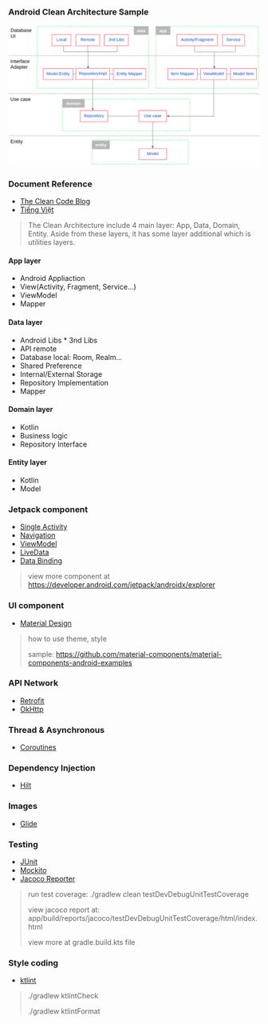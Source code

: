 ### Android Clean Architecture Sample

![](image/clean-architecture.png)

### Document Reference
* [The Clean Code Blog](https://blog.cleancoder.com/uncle-bob/2012/08/13/the-clean-architecture.html)
* [Tiếng Việt](https://nvquangth.github.io/2020/08/17/the-clean-architecture/)

> The Clean Architecture include 4 main layer: App, Data, Domain, Entity. Aside from these layers, it has some layer additional which is utilities layers.

#### App layer
* Android Appliaction
* View(Activity, Fragment, Service...)
* ViewModel
* Mapper

#### Data layer
* Android Libs * 3nd Libs
* API remote
* Database local: Room, Realm...
* Shared Preference
* Internal/External Storage
* Repository Implementation
* Mapper

#### Domain layer
* Kotlin
* Business logic
* Repository Interface

#### Entity layer
* Kotlin
* Model

### Jetpack component
* [Single Activity](https://www.youtube.com/watch?v=2k8x8V77CrU)
* [Navigation](https://developer.android.com/guide/navigation)
* [ViewModel](https://developer.android.com/topic/libraries/architecture/viewmodel)
* [LiveData](https://developer.android.com/topic/libraries/architecture/livedata)
* [Data Binding](https://developer.android.com/topic/libraries/data-binding)

> view more component at https://developer.android.com/jetpack/androidx/explorer

### UI component
* [Material Design](https://material.io/)

> how to use theme, style
>
> sample: https://github.com/material-components/material-components-android-examples

### API Network
* [Retrofit](https://square.github.io/retrofit/)
* [OkHttp](https://square.github.io/okhttp/)

### Thread & Asynchronous
* [Coroutines](https://kotlinlang.org/docs/reference/coroutines-overview.html)

### Dependency Injection
* [Hilt](https://developer.android.com/training/dependency-injection/hilt-android)

### Images
* [Glide](https://bumptech.github.io/glide/)

### Testing
* [JUnit](https://developer.android.com/training/testing/unit-testing/local-unit-tests)
* [Mockito](https://site.mockito.org/)
* [Jacoco Reporter](https://www.eclemma.org/jacoco/)

> run test coverage: ./gradlew clean testDevDebugUnitTestCoverage
>
> view jacoco report at: app/build/reports/jacoco/testDevDebugUnitTestCoverage/html/index.html
>
> view more at gradle.build.kts file

### Style coding
* [ktlint](https://ktlint.github.io/)

> ./gradlew ktlintCheck
>
> ./gradlew ktlintFormat
